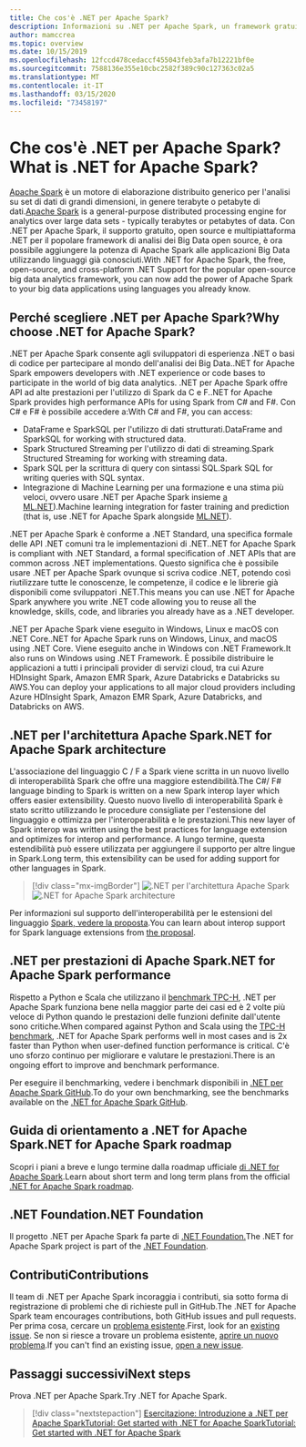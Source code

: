 ```yaml
---
title: Che cos'è .NET per Apache Spark?
description: Informazioni su .NET per Apache Spark, un framework gratuito, open source e multipiattaforma per analisi di Big Data che consente di usare Spark ovunque si scriva codice .NET.
author: mamccrea
ms.topic: overview
ms.date: 10/15/2019
ms.openlocfilehash: 12fccd478cedaccf455043feb3afa7b12221bf0e
ms.sourcegitcommit: 7588136e355e10cbc2582f389c90c127363c02a5
ms.translationtype: MT
ms.contentlocale: it-IT
ms.lasthandoff: 03/15/2020
ms.locfileid: "73458197"
---
```

# <a name="what-is-net-for-apache-spark"></a><span data-ttu-id="d2786-103">Che cos'è .NET per Apache Spark?</span><span class="sxs-lookup"><span data-stu-id="d2786-103">What is .NET for Apache Spark?</span></span>

<span data-ttu-id="d2786-104">[Apache Spark](what-is-spark.md) è un motore di elaborazione distribuito generico per l'analisi su set di dati di grandi dimensioni, in genere terabyte o petabyte di dati.</span><span class="sxs-lookup"><span data-stu-id="d2786-104">[Apache Spark](what-is-spark.md) is a general-purpose distributed processing engine for analytics over large data sets - typically terabytes or petabytes of data.</span></span> <span data-ttu-id="d2786-105">Con .NET per Apache Spark, il supporto gratuito, open source e multipiattaforma .NET per il popolare framework di analisi dei Big Data open source, è ora possibile aggiungere la potenza di Apache Spark alle applicazioni Big Data utilizzando linguaggi già conosciuti.</span><span class="sxs-lookup"><span data-stu-id="d2786-105">With .NET for Apache Spark, the free, open-source, and cross-platform .NET Support for the popular open-source big data analytics framework, you can now add the power of Apache Spark to your big data applications using languages you already know.</span></span>

## <a name="why-choose-net-for-apache-spark"></a><span data-ttu-id="d2786-106">Perché scegliere .NET per Apache Spark?</span><span class="sxs-lookup"><span data-stu-id="d2786-106">Why choose .NET for Apache Spark?</span></span>

<span data-ttu-id="d2786-107">.NET per Apache Spark consente agli sviluppatori di esperienza .NET o basi di codice per partecipare al mondo dell'analisi dei Big Data.</span><span class="sxs-lookup"><span data-stu-id="d2786-107">.NET for Apache Spark empowers developers with .NET experience or code bases to participate in the world of big data analytics.</span></span> <span data-ttu-id="d2786-108">.NET per Apache Spark offre API ad alte prestazioni per l'utilizzo di Spark da C e F.</span><span class="sxs-lookup"><span data-stu-id="d2786-108">.NET for Apache Spark provides high performance APIs for using Spark from C# and F#.</span></span> <span data-ttu-id="d2786-109">Con C# e F# è possibile accedere a:</span><span class="sxs-lookup"><span data-stu-id="d2786-109">With C# and F#, you can access:</span></span>

* <span data-ttu-id="d2786-110">DataFrame e SparkSQL per l'utilizzo di dati strutturati.</span><span class="sxs-lookup"><span data-stu-id="d2786-110">DataFrame and SparkSQL for working with structured data.</span></span>
* <span data-ttu-id="d2786-111">Spark Structured Streaming per l'utilizzo di dati di streaming.</span><span class="sxs-lookup"><span data-stu-id="d2786-111">Spark Structured Streaming for working with streaming data.</span></span>
* <span data-ttu-id="d2786-112">Spark SQL per la scrittura di query con sintassi SQL.</span><span class="sxs-lookup"><span data-stu-id="d2786-112">Spark SQL for writing queries with SQL syntax.</span></span>
* <span data-ttu-id="d2786-113">Integrazione di Machine Learning per una formazione e una stima più veloci, ovvero usare .NET per Apache Spark insieme [a ML.NET](https://dot.net/ml)).</span><span class="sxs-lookup"><span data-stu-id="d2786-113">Machine learning integration for faster training and prediction (that is, use .NET for Apache Spark alongside [ML.NET](https://dot.net/ml)).</span></span>

<span data-ttu-id="d2786-114">.NET per Apache Spark è conforme a .NET Standard, una specifica formale delle API .NET comuni tra le implementazioni di .NET.</span><span class="sxs-lookup"><span data-stu-id="d2786-114">.NET for Apache Spark is compliant with .NET Standard, a formal specification of .NET APIs that are common across .NET implementations.</span></span> <span data-ttu-id="d2786-115">Questo significa che è possibile usare .NET per Apache Spark ovunque si scriva codice .NET, potendo così riutilizzare tutte le conoscenze, le competenze, il codice e le librerie già disponibili come sviluppatori .NET.</span><span class="sxs-lookup"><span data-stu-id="d2786-115">This means you can use .NET for Apache Spark anywhere you write .NET code allowing you to reuse all the knowledge, skills, code, and libraries you already have as a .NET developer.</span></span>

<span data-ttu-id="d2786-116">.NET per Apache Spark viene eseguito in Windows, Linux e macOS con .NET Core.</span><span class="sxs-lookup"><span data-stu-id="d2786-116">.NET for Apache Spark runs on Windows, Linux, and macOS using .NET Core.</span></span> <span data-ttu-id="d2786-117">Viene eseguito anche in Windows con .NET Framework.</span><span class="sxs-lookup"><span data-stu-id="d2786-117">It also runs on Windows using .NET Framework.</span></span> <span data-ttu-id="d2786-118">È possibile distribuire le applicazioni a tutti i principali provider di servizi cloud, tra cui Azure HDInsight Spark, Amazon EMR Spark, Azure Databricks e Databricks su AWS.</span><span class="sxs-lookup"><span data-stu-id="d2786-118">You can deploy your applications to all major cloud providers including Azure HDInsight Spark, Amazon EMR Spark, Azure Databricks, and Databricks on AWS.</span></span>

## <a name="net-for-apache-spark-architecture"></a><span data-ttu-id="d2786-119">.NET per l'architettura Apache Spark</span><span class="sxs-lookup"><span data-stu-id="d2786-119">.NET for Apache Spark architecture</span></span>

<span data-ttu-id="d2786-120">L'associazione del linguaggio C / F a Spark viene scritta in un nuovo livello di interoperabilità Spark che offre una maggiore estendibilità.</span><span class="sxs-lookup"><span data-stu-id="d2786-120">The C#/ F# language binding to Spark is written on a new Spark interop layer which offers easier extensibility.</span></span> <span data-ttu-id="d2786-121">Questo nuovo livello di interoperabilità Spark è stato scritto utilizzando le procedure consigliate per l'estensione del linguaggio e ottimizza per l'interoperabilità e le prestazioni.</span><span class="sxs-lookup"><span data-stu-id="d2786-121">This new layer of Spark interop was written using the best practices for language extension and optimizes for interop and performance.</span></span> <span data-ttu-id="d2786-122">A lungo termine, questa estendibilità può essere utilizzata per aggiungere il supporto per altre lingue in Spark.</span><span class="sxs-lookup"><span data-stu-id="d2786-122">Long term, this extensibility can be used for adding support for other languages in Spark.</span></span>

> [!div class="mx-imgBorder"]
> <span data-ttu-id="d2786-123">![.NET per l'architettura Apache Spark](media/dotnet-spark-architecture.png)</span><span class="sxs-lookup"><span data-stu-id="d2786-123">![.NET for Apache Spark architecture](media/dotnet-spark-architecture.png)</span></span>

<span data-ttu-id="d2786-124">Per informazioni sul supporto dell'interoperabilità per le estensioni del linguaggio [Spark, vedere la proposta](https://issues.apache.org/jira/browse/SPARK-26257).</span><span class="sxs-lookup"><span data-stu-id="d2786-124">You can learn about interop support for Spark language extensions from [the proposal](https://issues.apache.org/jira/browse/SPARK-26257).</span></span>

## <a name="net-for-apache-spark-performance"></a><span data-ttu-id="d2786-125">.NET per prestazioni di Apache Spark</span><span class="sxs-lookup"><span data-stu-id="d2786-125">.NET for Apache Spark performance</span></span>

<span data-ttu-id="d2786-126">Rispetto a Python e Scala che utilizzano il [benchmark TPC-H](http://www.tpc.org/tpch/), .NET per Apache Spark funziona bene nella maggior parte dei casi ed è 2 volte più veloce di Python quando le prestazioni delle funzioni definite dall'utente sono critiche.</span><span class="sxs-lookup"><span data-stu-id="d2786-126">When compared against Python and Scala using the [TPC-H benchmark](http://www.tpc.org/tpch/), .NET for Apache Spark performs well in most cases and is 2x faster than Python when user-defined function performance is critical.</span></span> <span data-ttu-id="d2786-127">C'è uno sforzo continuo per migliorare e valutare le prestazioni.</span><span class="sxs-lookup"><span data-stu-id="d2786-127">There is an ongoing effort to improve and benchmark performance.</span></span>

<span data-ttu-id="d2786-128">Per eseguire il benchmarking, vedere i benchmark disponibili in [.NET per Apache Spark GitHub](https://github.com/dotnet/spark/tree/master/benchmark).</span><span class="sxs-lookup"><span data-stu-id="d2786-128">To do your own benchmarking, see the benchmarks available on the [.NET for Apache Spark GitHub](https://github.com/dotnet/spark/tree/master/benchmark).</span></span>

## <a name="net-for-apache-spark-roadmap"></a><span data-ttu-id="d2786-129">Guida di orientamento a .NET for Apache Spark</span><span class="sxs-lookup"><span data-stu-id="d2786-129">.NET for Apache Spark roadmap</span></span>

<span data-ttu-id="d2786-130">Scopri i piani a breve e lungo termine dalla roadmap ufficiale [di .NET for Apache Spark](https://github.com/dotnet/spark/blob/master/ROADMAP.md).</span><span class="sxs-lookup"><span data-stu-id="d2786-130">Learn about short term and long term plans from the official [.NET for Apache Spark roadmap](https://github.com/dotnet/spark/blob/master/ROADMAP.md).</span></span>

## <a name="net-foundation"></a><span data-ttu-id="d2786-131">.NET Foundation</span><span class="sxs-lookup"><span data-stu-id="d2786-131">.NET Foundation</span></span>

<span data-ttu-id="d2786-132">Il progetto .NET per Apache Spark fa parte di [.NET Foundation.](https://www.dotnetfoundation.org/)</span><span class="sxs-lookup"><span data-stu-id="d2786-132">The .NET for Apache Spark project is part of the [.NET Foundation](https://www.dotnetfoundation.org/).</span></span>

## <a name="contributions"></a><span data-ttu-id="d2786-133">Contributi</span><span class="sxs-lookup"><span data-stu-id="d2786-133">Contributions</span></span>

<span data-ttu-id="d2786-134">Il team di .NET per Apache Spark incoraggia i contributi, sia sotto forma di registrazione di problemi che di richieste pull in GitHub.</span><span class="sxs-lookup"><span data-stu-id="d2786-134">The .NET for Apache Spark team encourages contributions, both GitHub issues and pull requests.</span></span> <span data-ttu-id="d2786-135">Per prima cosa, cercare un [problema esistente](https://github.com/dotnet/spark/issues).</span><span class="sxs-lookup"><span data-stu-id="d2786-135">First, look for an [existing issue](https://github.com/dotnet/spark/issues).</span></span> <span data-ttu-id="d2786-136">Se non si riesce a trovare un problema esistente, [aprire un nuovo problema](https://github.com/dotnet/spark/issues?utf8=%E2%9C%93&q=is%3Aissue+is%3Aopen+).</span><span class="sxs-lookup"><span data-stu-id="d2786-136">If you can't find an existing issue, [open a new issue](https://github.com/dotnet/spark/issues?utf8=%E2%9C%93&q=is%3Aissue+is%3Aopen+).</span></span>

## <a name="next-steps"></a><span data-ttu-id="d2786-137">Passaggi successivi</span><span class="sxs-lookup"><span data-stu-id="d2786-137">Next steps</span></span>

<span data-ttu-id="d2786-138">Prova .NET per Apache Spark.</span><span class="sxs-lookup"><span data-stu-id="d2786-138">Try .NET for Apache Spark.</span></span>
> [!div class="nextstepaction"]
> [<span data-ttu-id="d2786-139">Esercitazione: Introduzione a .NET per Apache SparkTutorial: Get started with .NET for Apache Spark</span><span class="sxs-lookup"><span data-stu-id="d2786-139">Tutorial: Get started with .NET for Apache Spark</span></span>](./tutorials/get-started.md)
